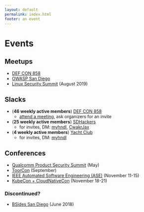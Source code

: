 ```yaml
---
layout: default
permalink: index.html
footer: an event
---
```


# Events

## Meetups

* [DEF CON 858](https://www.dc858.org/)
* [OWASP San Diego](https://www.owasp.org/index.php/SanDiego)
* [Linux Security Summit](http://blog.namei.org/2019/05/21/linux-security-summit-2019-north-america-cfp-oss-early-bird-registration/) (August 2019)

## Slacks

* (**46 weekly active members**) [DEF CON 858](https://defconsd.slack.com)
  * [attend a meeting](https://www.dc858.org/), ask organizers for an invite
* (**25 weekly active members**) [SDHackers](https://sdhackers.slack.com)
  * for invites, DM: [myhndl](https://twitter.com/myhndl), [CwakrJax](https://twitter.com/@CwakrJax)
* (**4 weekly active members**) [Yacht Club](https://sd1337.slack.com)
  * for invites, DM: [myhndl](https://twitter.com/myhndl)

## Conferences

* [Qualcomm Product Security Summit](https://www.qualcomm.com/company/product-security/resources) (May)
* [ToorCon](https://sandiego.toorcon.net/) (September)
* [IEEE Automated Software Engineering (ASE)](https://2019.ase-conferences.org/home) (November 11-15)
* [KubeCon + CloudNativeCon](https://events.linuxfoundation.org/events/kubecon-cloudnativecon-north-america-2019/) (November 18-21)

### Discontinued?

* [BSides San Diego](http://www.bsidessd.org/) (June 2018)
